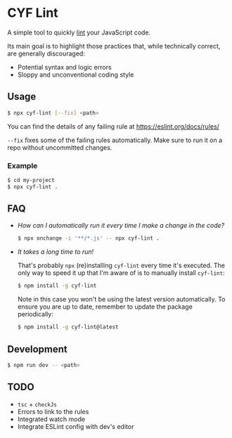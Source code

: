 # CYF Lint

A simple tool to quickly [lint](<https://en.wikipedia.org/wiki/Lint_(software)>)
your JavaScript code.

Its main goal is to highlight those practices that, while technically correct,
are generally discouraged:

- Potential syntax and logic errors
- Sloppy and unconventional coding style

## Usage

```bash
$ npx cyf-lint [--fix] <path>
```

You can find the details of any failing rule at https://eslint.org/docs/rules/

`--fix` fixes some of the failing rules automatically. Make sure to run it on a
repo without uncommitted changes.

### Example

```bash
$ cd my-project
$ npx cyf-lint .
```

## FAQ

- _How can I automatically run it every time I make a change in the code?_

  ```bash
  $ npx onchange -i '**/*.js' -- npx cyf-lint .
  ```

- _It takes a long time to run!_

  That's probably `npx` (re)installing `cyf-lint` every time it's executed. The
  only way to speed it up that I'm aware of is to manually install `cyf-lint`:

  ```bash
  $ npm install -g cyf-lint
  ```

  Note in this case you won't be using the latest version automatically. To
  ensure you are up to date, remember to update the package periodically:

  ```bash
  $ npm install -g cyf-lint@latest
  ```

## Development

```bash
$ npm run dev -- <path>
```

## TODO

- `tsc` + `checkJs`
- Errors to link to the rules
- Integrated watch mode
- Integrate ESLint config with dev's editor
